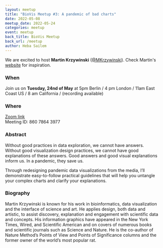 ```yaml
---
layout: meetup
title: "BioVis Meetup #3: A pandemic of bad charts"
date: 2022-05-08
meetup_date: 2022-05-24
categories: meetup 
event: meetup
back_title: BioVis Meetup
back_url: /meetup
author: Heba Sailem
---
```


We are excited to host **Martin Krzywinski**
([@MKrzywinski](https://twitter.com/mkrzywinski)). Check Martin's [website](http://mkweb.bcgsc.ca) for inspiration.

### When
Join us on **Tuesday, 24nd of May** at 5pm Berlin / 4 pm London / 11am East Coast US
/ 8 am California / (recording available)

### Where
[Zoom link](https://tu-dresden.zoom.us/j/86078643977?pwd=dFZiNEIzcWhNUVRDZmt1MVdpWFpjUT09)  
Meeting ID: 860 7864 3977

### Abstract
Without good practices in data exploration, we cannot have answers. Without good visualization design practices, we cannot have good explanations of these answers. Good answers and good visual explanations inform us. In a pandemic, they save us.
 
Through redesigning pandemic data visualizations from the media, I’ll demonstrate easy-to-follow practical guidelines that will help you untangle your complex charts and clarify your explanations.

### Biography
Martin Krzywinski is known for his work in bioinformatics, data visualization and the interface of science and art. He applies design, both data and artistic, to assist discovery, explanation and engagement with scientific data and concepts. His information graphics have appeared in the New York Times, Wired, and Scientific American and on covers of numerous books and scientific journals such as Science and Nature. He is the co-author of Nature Method’s Points of View and Points of Significance columns and the former owner of the world’s most popular rat.


